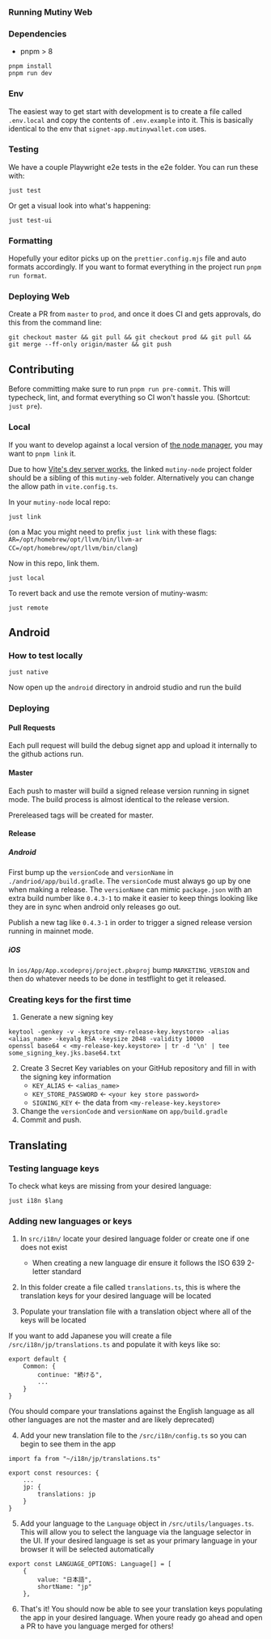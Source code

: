 ### Running Mutiny Web

### Dependencies

-   pnpm > 8

```
pnpm install
pnpm run dev
```

### Env

The easiest way to get start with development is to create a file called `.env.local` and copy the contents of `.env.example` into it. This is basically identical to the env that `signet-app.mutinywallet.com` uses.

### Testing

We have a couple Playwright e2e tests in the e2e folder. You can run these with:

```
just test
```

Or get a visual look into what's happening:

```
just test-ui
```

### Formatting

Hopefully your editor picks up on the `prettier.config.mjs` file and auto formats accordingly. If you want to format everything in the project run `pnpm run format`.

### Deploying Web

Create a PR from `master` to `prod`, and once it does CI and gets approvals, do this from the command line:

```
git checkout master && git pull && git checkout prod && git pull && git merge --ff-only origin/master && git push
```

## Contributing

Before committing make sure to run `pnpm run pre-commit`. This will typecheck, lint, and format everything so CI won't hassle you. (Shortcut: `just pre`).

### Local

If you want to develop against a local version of [the node manager](https://github.com/MutinyWallet/mutiny-node), you may want to `pnpm link` it.

Due to how [Vite's dev server works](https://vitejs.dev/config/server-options.html#server-fs-allow), the linked `mutiny-node` project folder should be a sibling of this `mutiny-web` folder. Alternatively you can change the allow path in `vite.config.ts`.

In your `mutiny-node` local repo:

```
just link
```

(on a Mac you might need to prefix `just link` with these flags: `AR=/opt/homebrew/opt/llvm/bin/llvm-ar CC=/opt/homebrew/opt/llvm/bin/clang`)

Now in this repo, link them.

```
just local
```

To revert back and use the remote version of mutiny-wasm:

```
just remote
```

## Android

### How to test locally

```
just native
```

Now open up the `android` directory in android studio and run the build

### Deploying

#### Pull Requests

Each pull request will build the debug signet app and upload it internally to the github actions run.

#### Master

Each push to master will build a signed release version running in signet mode. The build process is almost identical to the release version.

Prereleased tags will be created for master.

#### Release

##### Android

First bump up the `versionCode` and `versionName` in `./andriod/app/build.gradle`. The `versionCode` must always go up by one when making a release. The `versionName` can mimic `package.json` with an extra build number like `0.4.3-1` to make it easier to keep things looking like they are in sync when android only releases go out.

Publish a new tag like `0.4.3-1` in order to trigger a signed release version running in mainnet mode.

##### iOS

In `ios/App/App.xcodeproj/project.pbxproj` bump `MARKETING_VERSION` and then do whatever needs to be done in testflight to get it released.

### Creating keys for the first time

1. Generate a new signing key

```
keytool -genkey -v -keystore <my-release-key.keystore> -alias <alias_name> -keyalg RSA -keysize 2048 -validity 10000
openssl base64 < <my-release-key.keystore> | tr -d '\n' | tee some_signing_key.jks.base64.txt
```

2. Create 3 Secret Key variables on your GitHub repository and fill in with the signing key information
    - `KEY_ALIAS` <- `<alias_name>`
    - `KEY_STORE_PASSWORD` <- `<your key store password>`
    - `SIGNING_KEY` <- the data from `<my-release-key.keystore>`
3. Change the `versionCode` and `versionName` on `app/build.gradle`
4. Commit and push.

## Translating

### Testing language keys

To check what keys are missing from your desired language:

```
just i18n $lang
```

### Adding new languages or keys

1. In `src/i18n/` locate your desired language folder or create one if one does not exist

    - When creating a new language dir ensure it follows the ISO 639 2-letter standard

2. In this folder create a file called `translations.ts`, this is where the translation keys for your desired language will be located

3. Populate your translation file with a translation object where all of the keys will be located

If you want to add Japanese you will create a file `/src/i18n/jp/translations.ts` and populate it with keys like so:

```
export default {
    Common: {
        continue: "続ける",
        ...
    }
}
```

(You should compare your translations against the English language as all other languages are not the master and are likely deprecated)

4. Add your new translation file to the `/src/i18n/config.ts` so you can begin to see them in the app

```
import fa from "~/i18n/jp/translations.ts"

export const resources: {
    ...
    jp: {
        translations: jp
    }
}
```

5. Add your language to the `Language` object in `/src/utils/languages.ts`. This will allow you to select the language via the language selector in the UI. If your desired language is set as your primary language in your browser it will be selected automatically

```
export const LANGUAGE_OPTIONS: Language[] = [
    {
        value: "日本語",
        shortName: "jp"
    },
```

6. That's it! You should now be able to see your translation keys populating the app in your desired language. When youre ready go ahead and open a PR to have you language merged for others!
